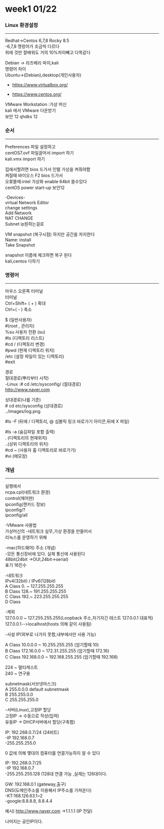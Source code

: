 # week1 01/22

### Linux 환경설정
----------------------

Redhat->Centos 6,7,8 Rocky 8.5   
-6,7,8 명렁어가 조금씩 다르다   
위에 것만 잘배워도 거의 10%차이빼고 다똑같다   
   
Debian ->  라즈베리 파이,kali   
명령어 차이   
Ubuntu->(Debian),desktop(개인사용자)   
- https://www.virtualbox.org/   
   
- https://www.centos.org/   
   
VMware Workstation :가상 머신   
kali 에서 VMware 다운받기   
보안 12 qhdks 12   
   
   
### 순서
----------------------
   
Preferences 파일 설정하고   
centOS7.ovf 파일끌어서 import 하기   
kali.vmx import 하기   
   
집에서할려면 bios 드가서 인텔 가상을 켜줘야함   
켜질때 바이오스 F2 bios 드가서   
오류뜰때:intel 가상화 enable 64bit 쓸수있다   
centOS power start-up 보안12   
    
-Devices-   
virtual Network Editor   
change settings   
Add Network   
NAT CHANGE   
Subnet ip원하는걸로   
   
   
VM snapshot (복구시점) 하지만 공간을 차지한다   
Name: install   
Take Snapshot   
   
snapshot 이름에 체크하면 복구 된다   
kali,centos 다하기   
   
### 명령어
----------------------   

마우스 오른쪽 터미널   
터미널    
Ctrl+Shift+ ( + ) 확대   
Ctrl+( - ) 축소   
   
$ (일반사용자)   
#(root , 관리자)   
%su 사용자 전환 (su)   
#ls   (디렉토리 리스트)     
#cd / (디렉토리 변경)   
#pwd  (현재 디렉토리 위치)   
/etc (설정 파일이 있는 디렉토리)   
#exit   

경로   
절대경로(뿌리부터 시작)    
 -Linux :# cd /etc/sysconfig/ (절대경로)   
	 http://www.naver.com   
	   
상대경로(나를 기준)   
 	 # cd etc/sysconfig (상대경로)   
	 ../images/log.png   
   
#ls -F (뒤에 / 디렉토리, @ 심볼릭 링크 바로가기 아이콘,뒤에 X 파일)   
   
#ls -a (숨김파일 포함 출력)   
   . (디렉토리의 현재위치)   
   ..(상위 디렉토리의 위치)   
#cd ~ (사용자 홈 디렉토리로 바로가기)   
#vi (메모장)   
   
   
   
### 개념
----------------------


실행에서   
ncpa.cpl(네트워크 환경)   
control(제어판)   
ipconfig(랜카드 정보)   
ipconfig/?   
ipconfig/all   
   
-VMware 사용법   
가상머신의 -네트워크 실무,가상 환경을 만들어서   
리눅스를 운영하기 위해   
   
   
   
-mac(하드웨어) 주소 (개념)   
-모든 통신장비에 있다. 실제 통신에 사용된다   
 48bit(24bit ->OUI,24bit->serial)   
 표기 16진수   
   
-네트워크   
IPv4(32bit) / IPv6(128bit)   
A Class 0.  ~ 127.255.255.255   
B Class 128.~ 191.255.255.255   
C Class 192.~ 223.255.255.255   
D Class   

-제외   
127.0.0.0 ~ 127.255.255.255(Loopback 주소,자기자긴 테스트 127.0.0.1 대표적)   
127.0.0.1-->localhost(hosts 의해 같이 사용됨)   
   
-사설 IP(외부로 나가지 못함,내부에서만 사용 가능)   
   
A Class 10.0.0.0 ~ 10.255.255.255 (암기할때 10)   
B Class 172.16.0.0 ~ 172.31.255.255 (암기할때 172.16)   
C Class 192.168.0.0 ~ 192.168.255.255 (암기할때 192.168)   
   
   
224 ~ 멀티캐스트   
240 ~ 연구용   
   
subnetmask(서브넷마스크)   
A 255.0.0.0   default subnetmask   
B 255.255.0.0   
C 255.255.255.0   

   
-서버(Linux),고정IP 할당   
고정IP -> 수동으로 작성(입력)   
유동IP -> DHCP서버에서 할당(구축함)   
   
IP: 192.268.0.7/24  (24비트)   
    -IP 192.168.0.7   
    -255.255.255.0   
   
0 값에 의해 몇대의 컴퓨터를 연결가능하지 알 수 있다   
   
IP: 192.268.0.7/25     
    -IP 192.168.0.7   
    -255.255.255.128  (128대 연결 가능 ,실제는 126대이다.   
   
   

GW: 192.168.0.1 (gateway,출구)   
DNS(도메인주소를 이용해서 IP주소를 가져온다)   
 -KT:168.126.63.1~2   
 -google:8.8.8.8, 8.8.4.4   
      
   
예시) http://www.naver.com ->1.1.1.1 (IP 전달)   
   
나머지는 공인IP이다.   
